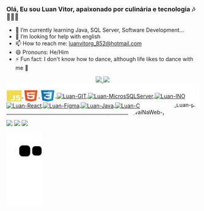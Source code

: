 ### Olá, Eu sou Luan Vitor, apaixonado por culinária e tecnologia 🎶🍴👨‍🍳

- 🌱 I’m currently learning Java, SQL Server, Software Development...
- 🤔 I’m looking for help with english
- 📫 How to reach me: luanvitorg_852@hotmail.com
- 😄 Pronouns: He/Him
- ⚡ Fun fact: I don't know how to dance, although life likes to dance with me 🥲

<div align="center">
  <a href="https://github.com/SaLuanVitor">
  <img height="150em" src="https://github-readme-stats.vercel.app/api?username=SaLuanVitor&show_icons=true&theme=gotham&include_all_commits=true&count_private=true"/>
  <img height="150em" src="https://github-readme-stats.vercel.app/api/top-langs/?username=SaLuanVitor&layout=compact&langs_count=7&theme=gotham"/>
</div>

<div style="display:inline_block; background: white !important;"><br>
  <img align="center" alt="Luan-Js" height="30" width="40" src="https://raw.githubusercontent.com/devicons/devicon/master/icons/javascript/javascript-plain.svg">
  <img align="center" alt="Luan-HTML" height="30" width="40" src="https://raw.githubusercontent.com/devicons/devicon/master/icons/html5/html5-original.svg">
  <img align="center" alt="Luan-CSS" height="30" width="40" src="https://raw.githubusercontent.com/devicons/devicon/master/icons/css3/css3-original.svg">
  <img align="center" alt="Luan-GIT" height="30" width="40" src="https://cdn.jsdelivr.net/gh/devicons/devicon/icons/git/git-original.svg" />
  <img align="center" alt="Luan-MicrosSQLServer" height="30" width="40" src="https://cdn.jsdelivr.net/gh/devicons/devicon/icons/microsoftsqlserver/microsoftsqlserver-plain.svg" />
  <img align="center" alt="Luan-INO" height="30" width="40" src="https://cdn.jsdelivr.net/gh/devicons/devicon/icons/arduino/arduino-original.svg" />
  <img align="center" alt="Luan-React" height="30" width="40" src="https://cdn.jsdelivr.net/gh/devicons/devicon/icons/react/react-original.svg" />
  <img align="center" alt="Luan-Figma" height="30" width="40" src="https://cdn.jsdelivr.net/gh/devicons/devicon/icons/figma/figma-original.svg" />
  <img align="center" alt="Luan-Java" height="30" width="40" src="https://cdn.jsdelivr.net/gh/devicons/devicon/icons/java/java-original-wordmark.svg" />
  <img align="center" alt="Luan-C" height="30" width="40" src="https://cdn.jsdelivr.net/gh/devicons/devicon/icons/c/c-original.svg" />
  <img align="right" alt="Luan-pic" height="150" style="border-radius:50px;" src="https://cdn.discordapp.com/attachments/626557464023924766/988931458011906138/download20220602190422.png">
  <img align="right" alt="VaiNaWeb-pic" height="150" style="border-radius:50px;" src="https://cdn.discordapp.com/attachments/913949902193700914/992243452391718983/badgeM2T2_.png">
          
</div>    
<hr>
  
<div> 
  <a href="https://instagram.com/laun_vitor" target="_blank"><img src="https://img.shields.io/badge/-Instagram-%23E4405F?style=for-the-badge&logo=instagram&logoColor=white" target="_blank"></a>
  <a href = "mailto:luanvitorg_852@hotmail.com"><img src="https://img.shields.io/badge/-Gmail-%23333?style=for-the-badge&logo=gmail&logoColor=white" target="_blank"></a>
  <a href="https://www.linkedin.com/in/luan-vitor-93a50a230" target="_blank"><img src="https://img.shields.io/badge/-LinkedIn-%230077B5?style=for-the-badge&logo=linkedin&logoColor=white" target="_blank"></a> 
 
  ![Snake animation](https://github.com/SaLuanVitor/SaLuanVitor/blob/output/github-contribution-grid-snake.svg)
 
</div>
          
          
